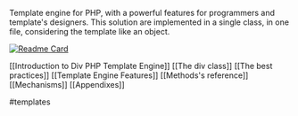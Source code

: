 Template engine for PHP, with a powerful features for programmers and template's designers. This solution are implemented in a single class, in one file, considering the template like an object.

[![Readme Card](https://github-readme-stats.vercel.app/api/pin/?username=divengine&repo=div&show_owner=true&rand=23)](https://github.com/anuraghazra/github-readme-stats)

[[Introduction to Div PHP Template Engine]]
[[The div class]]
[[The best practices]]
[[Template Engine Features]]
[[Methods's reference]]
[[Mechanisms]]
[[Appendixes]]

#templates
